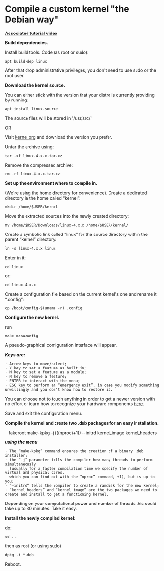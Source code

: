 # Compile a custom kernel "the Debian way"

**[Associated tutorial video](https://www.youtube.com/watch?v=81BORKzvDOw)**

**Build dependencies.**

Install build tools.
Code (as root or sudo):

    apt build-dep linux

After that drop administrative privileges, you don't need to use sudo or the root user.

**Download the kernel source.**

You can either stick with the version that your distro is currently providing by running:
    
    apt install linux-source

The source files will be stored in '/usr/src/'

OR

Visit [kernel.org](https://kernel.org) and download the version you prefer. 


Untar the archive using:

    tar -xf linux-4.x.x.tar.xz

Remove the compressed archive:

    rm -rf linux-4.x.x.tar.xz

**Set up the environment where to compile in.**

(We're using the home directory for convenience).
Create a dedicated directory in the home called “kernel”:

    mkdir /home/$USER/kernel

Move the extracted sources into the newly created directory:

    mv /home/$USER/Downloads/linux-4.x.x /home/$USER/kernel/

Create a symbolic link called “linux” for the source directory within the parent “kernel” directory:

    ln -s linux-4.x.x linux

Enter in it:

    cd linux

or:

    cd linux-4.x.x

Create a configuration file based on the current kernel's one and rename it “.config”:

    cp /boot/config-$(uname -r) .config

**Configure the new kernel.**

run

    make menuconfig

A pseudo-graphical configuration interface will appear.

***Keys are:***

    · Arrow keys to move/select;
    · Y key to set a feature as built in;
    · M key to set a feature as a module;
    · N key to remove a feature;
    · ENTER to interact with the menu;
    · ESC key to perform an “emergency exit”, in case you modify something unwillingly and you don't know how to restore it.

You can choose not to touch anything in order to get a newer version with no effort or learn how to recognize your hardware components [here](https://wiki.gentoo.org/wiki/Hardware_detection).

Save and exit the configuration menu.

**Compile the kernel and create two .deb packages for an easy installation.**

    fakeroot make-kpkg -j $(($(nproc)+1)) --initrd kernel_image kernel_headers

***using the menu***

    · The “make-kpkg” command ensures the creation of a binary .deb installer;
    · the “-j” parameter tells the compiler how many threads to perform simultaneously 
      (usually for a faster compilation time we specify the number of virtual and physical cores,
      which you can find out with the “nproc” command, +1), but is up to you;
    · “–initrd” tells the compiler to create a ramdisk for the new kernel;
    · “kernel_headers” and “kernel_image” are the two packages we need to create and install to get a functioning kernel.

Depending on your computational power and number of threads this could take up to 30 minutes.
Take it easy.

**Install the newly compiled kernel:**

do:
   
    cd ..

then as root (or using sudo)
    
    dpkg -i *.deb

Reboot.
